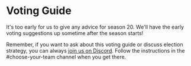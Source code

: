 # Voting Guide

It's too early for us to give any advice for season 20. We'll have the early voting suggestions up sometime after the season starts!

Remember, if you want to ask about this voting guide or discuss election strategy, you can always [join us on Discord](https://discord.gg/3uFgJhu). Follow the instructions in the #choose-your-team channel when you get there.

